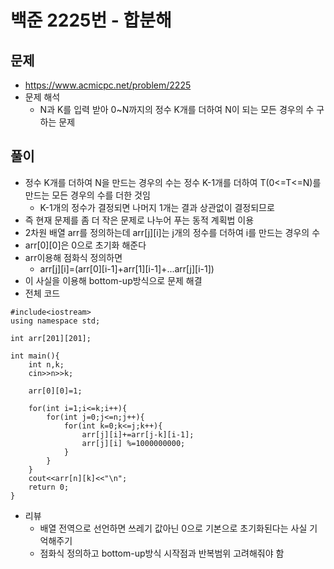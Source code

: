 # 백준 2225번 - 합분해
## 문제 
* https://www.acmicpc.net/problem/2225
* 문제 해석
    * N과 K를 입력 받아 0~N까지의 정수 K개를 더하여 N이 되는 모든 경우의 수 구하는 문제

## 풀이 
* 정수 K개를 더하여 N을 만드는 경우의 수는 정수 K-1개를 더하여 T(0<=T<=N)를 만드는 모든 경우의 수를 더한 것임 
    * K-1개의 정수가 결정되면 나머지 1개는 결과 상관없이 결정되므로
* 즉 현재 문제를 좀 더 작은 문제로 나누어 푸는 동적 계획법 이용
* 2차원 배열 arr를 정의하는데 arr[j][i]는 j개의 정수를 더하여 i를 만드는 경우의 수
* arr[0][0]은 0으로 초기화 해준다
* arr이용해 점화식 정의하면 
    * arr[j][i]=(arr[0][i-1]+arr[1][i-1]+...arr[j][i-1])
* 이 사실을 이용해 bottom-up방식으로 문제 해결
* 전체 코드
```
#include<iostream>
using namespace std;

int arr[201][201];

int main(){
	int n,k;
	cin>>n>>k;

	arr[0][0]=1;
		
	for(int i=1;i<=k;i++){
		for(int j=0;j<=n;j++){
			for(int k=0;k<=j;k++){
				arr[j][i]+=arr[j-k][i-1];
				arr[j][i] %=1000000000;
			}
		}
	}
	cout<<arr[n][k]<<"\n";
	return 0;
}
```
* 리뷰
    * 배열 전역으로 선언하면 쓰레기 값아닌 0으로 기본으로 초기화된다는 사실 기억해주기
    * 점화식 정의하고 bottom-up방식 시작점과 반복범위 고려해줘야 함